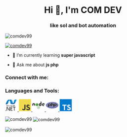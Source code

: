 <h1 align="center">Hi 👋, I'm COM DEV</h1>
<h3 align="center">like sol and bot automation</h3>

<p align="left"> <img src="https://komarev.com/ghpvc/?username=comdev99&label=Profile%20views&color=0e75b6&style=flat" alt="comdev99" /> </p>

<p align="left"> <a href="https://github.com/ryo-ma/github-profile-trophy"><img src="https://github-profile-trophy.vercel.app/?username=comdev99" alt="comdev99" /></a> </p>

- 🌱 I’m currently learning **super javascript**

- 💬 Ask me about **js php**

<h3 align="left">Connect with me:</h3>
<p align="left">
</p>

<h3 align="left">Languages and Tools:</h3>
<p align="left"> <a href="https://dotnet.microsoft.com/" target="_blank" rel="noreferrer"> <img src="https://raw.githubusercontent.com/devicons/devicon/master/icons/dot-net/dot-net-original-wordmark.svg" alt="dotnet" width="40" height="40"/> </a> <a href="https://developer.mozilla.org/en-US/docs/Web/JavaScript" target="_blank" rel="noreferrer"> <img src="https://raw.githubusercontent.com/devicons/devicon/master/icons/javascript/javascript-original.svg" alt="javascript" width="40" height="40"/> </a> <a href="https://nodejs.org" target="_blank" rel="noreferrer"> <img src="https://raw.githubusercontent.com/devicons/devicon/master/icons/nodejs/nodejs-original-wordmark.svg" alt="nodejs" width="40" height="40"/> </a> <a href="https://www.php.net" target="_blank" rel="noreferrer"> <img src="https://raw.githubusercontent.com/devicons/devicon/master/icons/php/php-original.svg" alt="php" width="40" height="40"/> </a> <a href="https://www.typescriptlang.org/" target="_blank" rel="noreferrer"> <img src="https://raw.githubusercontent.com/devicons/devicon/master/icons/typescript/typescript-original.svg" alt="typescript" width="40" height="40"/> </a> </p>

<p><img align="left" src="https://github-readme-stats.vercel.app/api/top-langs?username=comdev99&show_icons=true&locale=en&layout=compact" alt="comdev99" /></p>

<p>&nbsp;<img align="center" src="https://github-readme-stats.vercel.app/api?username=comdev99&show_icons=true&locale=en" alt="comdev99" /></p>

<p><img align="center" src="https://github-readme-streak-stats.herokuapp.com/?user=comdev99&" alt="comdev99" /></p>
